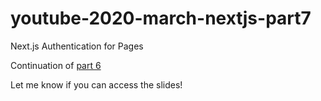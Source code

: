 # youtube-2020-march-nextjs-part7
Next.js Authentication for Pages

Continuation of [part 6](https://github.com/bmvantunes/youtube-2020-march-nextjs-part6)

Let me know if you can access the slides!
